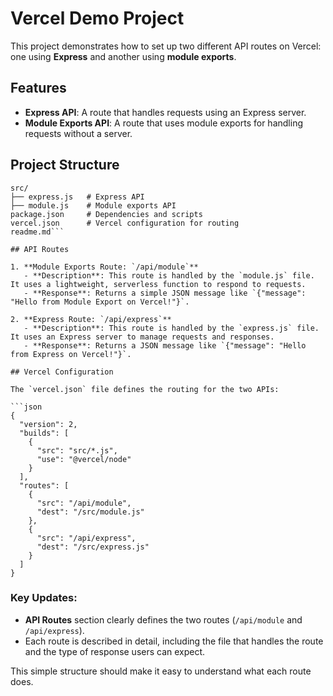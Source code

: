 # Vercel Demo Project

This project demonstrates how to set up two different API routes on Vercel: one using **Express** and another using **module exports**. 

## Features

- **Express API**: A route that handles requests using an Express server.
- **Module Exports API**: A route that uses module exports for handling requests without a server.

## Project Structure
```
src/
├── express.js   # Express API
├── module.js    # Module exports API
package.json     # Dependencies and scripts
vercel.json      # Vercel configuration for routing
readme.md```

## API Routes

1. **Module Exports Route: `/api/module`**
   - **Description**: This route is handled by the `module.js` file. It uses a lightweight, serverless function to respond to requests.
   - **Response**: Returns a simple JSON message like `{"message": "Hello from Module Export on Vercel!"}`.

2. **Express Route: `/api/express`**
   - **Description**: This route is handled by the `express.js` file. It uses an Express server to manage requests and responses.
   - **Response**: Returns a JSON message like `{"message": "Hello from Express on Vercel!"}`.

## Vercel Configuration

The `vercel.json` file defines the routing for the two APIs:

```json
{
  "version": 2,
  "builds": [
    {
      "src": "src/*.js",
      "use": "@vercel/node"
    }
  ],
  "routes": [
    {
      "src": "/api/module",
      "dest": "/src/module.js"
    },
    {
      "src": "/api/express",
      "dest": "/src/express.js"
    }
  ]
}
```
### Key Updates:
- **API Routes** section clearly defines the two routes (`/api/module` and `/api/express`).
- Each route is described in detail, including the file that handles the route and the type of response users can expect.

This simple structure should make it easy to understand what each route does.
